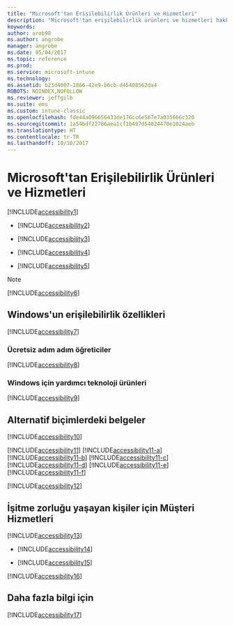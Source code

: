 ```yaml
---
title: "Microsoft'tan Erişilebilirlik Ürünleri ve Hizmetleri"
description: "Microsoft'tan erişilebilirlik ürünleri ve hizmetleri hakkında ayrıntılar."
keywords: 
author: arob98
ms.author: angrobe
manager: angrobe
ms.date: 05/04/2017
ms.topic: reference
ms.prod: 
ms.service: microsoft-intune
ms.technology: 
ms.assetid: b23d4007-1866-42e9-b6cb-d45408562da4
ROBOTS: NOINDEX,NOFOLLOW
ms.reviewer: jeffgilb
ms.suite: ems
ms.custom: intune-classic
ms.openlocfilehash: fde44a096656433de176cc6e567e7a035666c320
ms.sourcegitcommit: 1a54bdf22786aea1cf1b497d54024470e1024aeb
ms.translationtype: HT
ms.contentlocale: tr-TR
ms.lasthandoff: 10/10/2017
---
```

# <a name="accessibility-products-and-services-from-microsoft"></a>Microsoft'tan Erişilebilirlik Ürünleri ve Hizmetleri
[!INCLUDE[accessibility1](./includes/accessibility1_md.md)]

-   [!INCLUDE[accessibility2](./includes/accessibility2_md.md)]

-   [!INCLUDE[accessibility3](./includes/accessibility3_md.md)]

-   [!INCLUDE[accessibility4](./includes/accessibility4_md.md)]

-   [!INCLUDE[accessibility5](./includes/accessibility5_md.md)]

> [!NOTE]
> [!INCLUDE[accessibility6](./includes/accessibility6_md.md)]

## <a name="accessibility-features-of-windows"></a>Windows'un erişilebilirlik özellikleri
[!INCLUDE[accessibility7](./includes/accessibility7_md.md)]

### <a name="free-step-by-step-tutorials"></a>Ücretsiz adım adım öğreticiler
[!INCLUDE[accessibility8](./includes/accessibility8_md.md)]

### <a name="assistive-technology-products-for-windows"></a>Windows için yardımcı teknoloji ürünleri
[!INCLUDE[accessibility9](./includes/accessibility9_md.md)]

## <a name="documentation-in-alternative-formats"></a>Alternatif biçimlerdeki belgeler
[!INCLUDE[accessibility10](./includes/accessibility10_md.md)]

[!INCLUDE[accessibility11](./includes/accessibility11_md.md)]
[!INCLUDE[accessibility11-a](./includes/accessibility11-a_md.md)]
[!INCLUDE[accessibility11-b](./includes/accessibility11-b_md.md)]
[!INCLUDE[accessibility11-c](./includes/accessibility11-c_md.md)]
[!INCLUDE[accessibility11-d](./includes/accessibility11-d_md.md)]
[!INCLUDE[accessibility11-e](./includes/accessibility11-e_md.md)]
[!INCLUDE[accessibility11-f](./includes/accessibility11-f_md.md)]

[!INCLUDE[accessibility12](./includes/accessibility12_md.md)]

## <a name="customer-service-for-people-with-hearing-impairments"></a>İşitme zorluğu yaşayan kişiler için Müşteri Hizmetleri
[!INCLUDE[accessibility13](./includes/accessibility13_md.md)]

-   [!INCLUDE[accessibility14](./includes/accessibility14_md.md)]

-   [!INCLUDE[accessibility15](./includes/accessibility15_md.md)]

[!INCLUDE[accessibility16](./includes/accessibility16_md.md)]

## <a name="for-more-information"></a>Daha fazla bilgi için
[!INCLUDE[accessibility17](./includes/accessibility17_md.md)]
